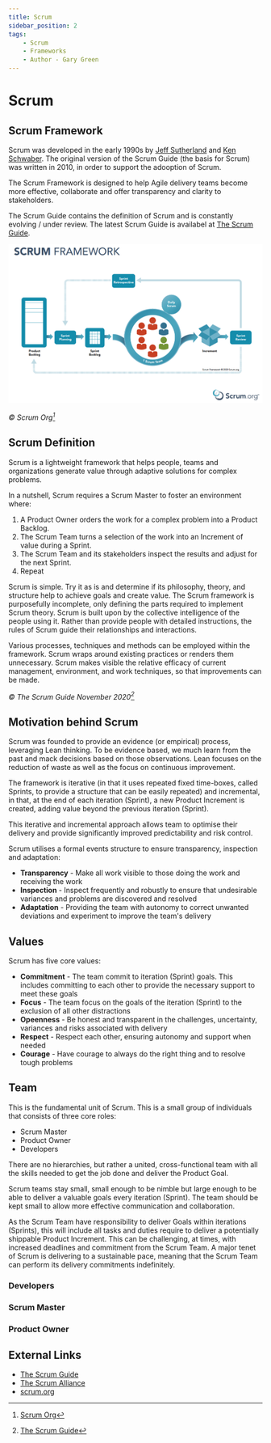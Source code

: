```yaml
---
title: Scrum
sidebar_position: 2
tags:
    - Scrum
    - Frameworks
    - Author - Gary Green
---
```


# Scrum

## Scrum Framework

Scrum was developed in the early 1990s by [Jeff Sutherland](https://scrumguides.org/jeff.html) and [Ken Schwaber](https://scrumguides.org/ken.html).  The original version of the Scrum Guide (the basis for Scrum) was written in 2010, in order to support the adooption of Scrum.

The Scrum Framework is designed to help Agile delivery teams become more effective, collaborate and offer transparency and clarity to stakeholders.

The Scrum Guide contains the definition of Scrum and is constantly evolving / under review.  The latest Scrum Guide is availabel at [The Scrum Guide](https://scrumguides.org/).

![Scrum Diagram](../../static/img/Scrum.png)

_&copy; Scrum Org[^1]_

## Scrum Definition

Scrum is a lightweight framework that helps people, teams and organizations generate value through adaptive solutions for complex problems.

In a nutshell, Scrum requires a Scrum Master to foster an environment where:

1. A Product Owner orders the work for a complex problem into a Product Backlog.
1. The Scrum Team turns a selection of the work into an Increment of value during a Sprint.
1. The Scrum Team and its stakeholders inspect the results and adjust for the next Sprint.
1. Repeat

Scrum is simple. Try it as is and determine if its philosophy, theory, and structure help to achieve goals and create value. The Scrum framework is purposefully incomplete, only defining the parts required to implement Scrum theory. Scrum is built upon by the collective intelligence of the people using it. Rather than provide people with detailed instructions, the rules of Scrum guide their relationships and interactions.

Various processes, techniques and methods can be employed within the framework. Scrum wraps around existing practices or renders them unnecessary. Scrum makes visible the relative efficacy of current management, environment, and work techniques, so that improvements can be made.

_&copy; The Scrum Guide November 2020[^2]_

## Motivation behind Scrum

Scrum was founded to provide an evidence (or empirical) process, leveraging Lean thinking.  To be evidence based, we much learn from the past and mack decisions based on those observations.  Lean focuses on the reduction of waste as well as the focus on continuous improvement.

The framework is iterative (in that it uses repeated fixed time-boxes, called Sprints, to provide a structure that can be easily repeated) and incremental, in that, at the end of each iteration (Sprint), a new Product Increment is created, adding value beyond the previous iteration (Sprint).

This iterative and incremental approach allows team to optimise their delivery and provide significantly improved predictability and risk control.

Scrum utilises a formal events structure to ensure transparency, inspection and adaptation:

* **Transparency** - Make all work visible to those doing the work and receiving the work
* **Inspection** - Inspect frequently and robustly to ensure that undesirable variances and problems are discovered and resolved
* **Adaptation** - Providing the team with autonomy to correct unwanted deviations and experiment to improve the team's delivery

## Values

Scrum has five core values:

* **Commitment** - The team commit to iteration (Sprint) goals.  This includes committing to each other to provide the necessary support to meet these goals
* **Focus** - The team focus on the goals of the iteration (Sprint) to the exclusion of all other distractions
* **Opeenness** - Be honest and transparent in the challenges, uncertainty, variances and risks associated with delivery
* **Respect** - Respect each other, ensuring autonomy and support when needed
* **Courage** - Have courage to always do the right thing and to resolve tough problems

## Team

This is the fundamental unit of Scrum.  This is a small group of individuals that consists of three core roles:

* Scrum Master
* Product Owner
* Developers

There are no hierarchies, but rather a united, cross-functional team with all the skills needed to get the job done and deliver the Product Goal.

Scrum teams stay small, small enough to be nimble but large enough to be able to deliver a valuable goals every iteration (Sprint).  The team should be kept small to allow more effective communication and collaboration.

As the Scrum Team have responsibility to deliver Goals within iterations (Sprints), this will include all tasks and duties require to deliver a potentially shippable Product Increment.  This can be challenging, at times, with increased deadlines and commitment from the Scrum Team.  A major tenet of Scrum is delivering to a sustainable pace, meaning that the Scrum Team can perform its delivery commitments indefinitely.  

### Developers

### Scrum Master

### Product Owner

## External Links

* [The Scrum Guide](https://scrumguides.org/)
* [The Scrum Alliance](https://www.scrumalliance.org/)
* [scrum.org](https://www.scrum.org/)

[^1]: [Scrum Org](https://www.scrum.org/)
[^2]: [The Scrum Guide](https://scrumguides.org/)